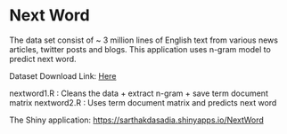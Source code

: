 # Next Word


The data set consist of ~ 3 million lines of English text from various news articles, twitter posts and blogs. This application uses n-gram model to predict next word. 

Dataset Download Link: [Here](https://d396qusza40orc.cloudfront.net/dsscapstone/dataset/Coursera-SwiftKey.zip)

nextword1.R : Cleans the data + extract n-gram + save term document matrix
nextword2.R : Uses term document matrix and predicts next word

The Shiny application: https://sarthakdasadia.shinyapps.io/NextWord